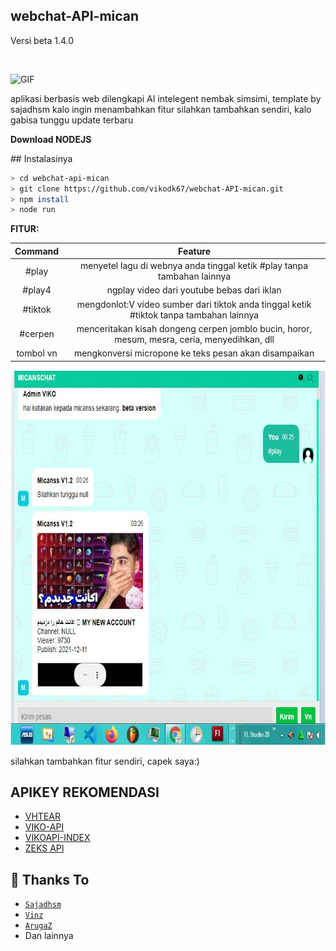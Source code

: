 <h2>webchat-API-mican</h2>
<p>Versi beta 1.4.0</p><br>

<p align="left">
<img src="http://studiovdk.herokuapp.com/api/tentang/images/vhekr.gif" alt="GIF" width="170" height="170"/>
</p>
aplikasi berbasis web dilengkapi AI intelegent nembak simsimi, template by sajadhsm
kalo ingin menambahkan fitur silahkan tambahkan sendiri, kalo gabisa tunggu update terbaru

<p href="https://nodejs.org"><strong>Download NODEJS</strong></p>
## Instalasinya

```bash
> cd webchat-api-mican
> git clone https://github.com/vikodk67/webchat-API-mican.git
> npm install
> node run
```
<strong>FITUR:</strong>

|     Command     |              Feature                                                                         |
| :-------------: | :------------------------------------------------------------------------------------------: |
|       #play     | menyetel lagu di webnya anda tinggal ketik #play tanpa tambahan lainnya                      |
|       #play4   | ngplay video dari youtube bebas dari iklan                                                    |
|       #tiktok   | mengdonlot:V video sumber dari tiktok anda tinggal ketik #tiktok tanpa tambahan lainnya      |
|       #cerpen   | menceritakan kisah dongeng cerpen jomblo bucin, horor, mesum, mesra, ceria, menyedihkan, dll | 
|       tombol vn   |mengkonversi micropone ke teks pesan akan disampaikan | 

<img src="Capture.JPG" width="800" height="600"></img>

silahkan tambahkan fitur sendiri, capek saya:)

## APIKEY REKOMENDASI
- [VHTEAR](https://api.vhtear.com)
- [VIKO-API](https://viko-api.herokuapp.com/)
- [VIKOAPI-INDEX](https://vikoapi-index.herokuapp.com/)
- [ZEKS API](https://zeks.xyz/)

## 🙏 Thanks To
* [`Sajadhsm`](https://github.com/sajadhsm) 
* [`Vinz`](https://github.com/myvinz) 
* [`ArugaZ`](https://github.com/ArugaZ/)
* Dan lainnya
